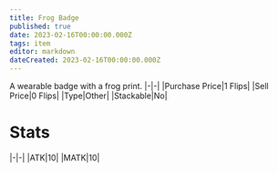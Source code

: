 ```yaml
---
title: Frog Badge
published: true
date: 2023-02-16T00:00:00.000Z
tags: item
editor: markdown
dateCreated: 2023-02-16T00:00:00.000Z
---
```


A wearable badge with a frog print.
|-|-|
|Purchase Price|1 Flips|
|Sell Price|0 Flips|
|Type|Other|
|Stackable|No|

# Stats
|-|-|
|ATK|10|
|MATK|10|
